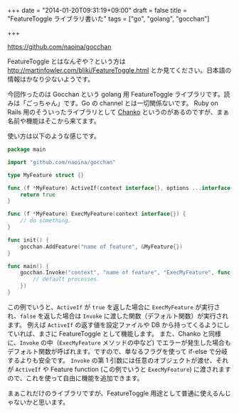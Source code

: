 +++
date = "2014-01-20T09:31:19+09:00"
draft = false
title = "FeatureToggle ライブラリ書いた"
tags = ["go", "golang", "gocchan"]

+++

https://github.com/naoina/gocchan

FeatureToggle とはなんぞや？という方は http://martinfowler.com/bliki/FeatureToggle.html とか見てください。日本語の情報はかなり少ないようです。

今回作ったのは Gocchan という golang 用 FeatureToggle ライブラリです。読みは「ごっちゃん」です。Go の channel とは一切関係ないです。
Ruby on Rails 用のそういったライブラリとして [Chanko](https://github.com/cookpad/chanko) というのがあるのですが、まぁ名前や機能はそこから来てます。

使い方は以下のような感じです。

```go
package main

import "github.com/naoina/gocchan"

type MyFeature struct {}

func (f *MyFeature) ActiveIf(context interface{}, options ...interface{}) bool {
    return true
}

func (f *MyFeature) ExecMyFeature(context interface{}) {
    // do something.
}

func init() {
    gocchan.AddFeature("name of feature", &MyFeature{})
}

func main() {
    gocchan.Invoke("context", "name of feature", "ExecMyFeature", func() {
        // default processes.
    })
}
```

この例でいうと、`ActiveIf` が `true` を返した場合に `ExecMyFeature` が実行され、`false` を返した場合は `Invoke` に渡した関数（デフォルト関数）が実行されます。
例えば `ActiveIf` の返す値を設定ファイルや DB から持ってくるようにしていれば、まさに FeatureToggle として機能します。
また、Chanko と同様に、`Invoke` の中（`ExecMyFeature` メソッドの中など) でエラーが発生した場合もデフォルト関数が呼ばれます。ですので、単なるフラグを使って if-else で分岐するよりも安全です。
`Invoke` の第 1 引数には任意のオブジェクトが渡せ、それが `ActiveIf` や Feature function (この例でいうと `ExecMyFeature`) に渡されますので、これを使って自由に機能を追加できます。

まぁこれだけのライブラリですが、FeatureToggle 用途として普通に使えるんじゃないかと思います。
